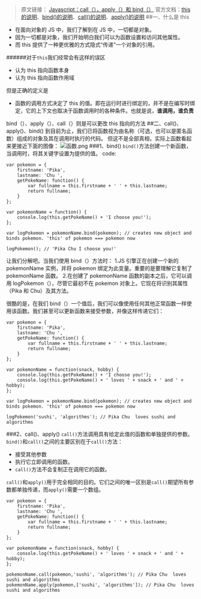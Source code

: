 > 原文链接： [Javascript：call（），apply（）和 bind（）](https://segmentfault.com/a/1190000017462138)
> 官方文档：[this 的说明](https://developer.mozilla.org/zh-CN/docs/Web/JavaScript/Reference/Operators/this)、[bind()的说明](https://developer.mozilla.org/en-US/docs/Web/JavaScript/Reference/Global_objects/Function/bind)、[call()的说明](https://developer.mozilla.org/en-US/docs/Web/JavaScript/Reference/Global_Objects/Function/call)、[apply()的说明](https://developer.mozilla.org/en-US/docs/Web/JavaScript/Reference/Global_Objects/Function/apply) ##一、什么是 this

- 在面向对象的 JS 中，我们了解到在 JS 中，一切都是对象。
- 因为一切都是对象，我们开始明白我们可以为函数设置和访问其他属性。
- 而 this 提供了一种更优雅的方式隐式“传递”一个对象的引用。

######对于`this`我们经常会有这样的误区

- 认为 this 指向函数本身
- 认为 this 指向函数作用域

但是正确的定义是

- 函数的调用方式决定了 this 的值。即在运行时进行绑定的，并不是在编写时绑定，它的上下文也取决于函数调用时的各种条件。也就是说，**谁调用，谁负责**

bind（）、apply（）、call（）则是可以更改 this 指向的方法 ##二、call()、apply()、bind()
到目前为止，我们已将函数视为由名称（可选，也可以是匿名函数）组成的对象及其在调用时执行的代码。
但这不是全部真相，实际上函数看起来更接近下面的图像：
![函数.png](https://upload-images.jianshu.io/upload_images/12877063-83a569f03ce103ff.png?imageMogr2/auto-orient/strip%7CimageView2/2/w/1240)
###1、bind()
`bind()`方法创建一个新函数，当调用时，将其关键字设置为提供的值。
code:

```
var pokemon = {
    firstname: 'Pika',
    lastname: 'Chu ',
    getPokeName: function() {
        var fullname = this.firstname + ' ' + this.lastname;
        return fullname;
    }
};

var pokemonName = function() {
    console.log(this.getPokeName() + 'I choose you!');
};

var logPokemon = pokemonName.bind(pokemon); // creates new object and binds pokemon. 'this' of pokemon === pokemon now

logPokemon(); // 'Pika Chu I choose you!'
```

让我们分解吧。当我们使用 bind（）方法时：
1.JS 引擎正在创建一个新的 pokemonName 实例，并将 pokemon 绑定为此变量。重要的是要理解它复制了 pokemonName 函数。 2.在创建了 pokemonName 函数的副本之后，它可以调用 logPokemon（），尽管它最初不在 pokemon 对象上。它现在将识别其属性（Pika 和 Chu）及其方法。

很酷的是，在我们 bind（）一个值后，我们可以像使用任何其他正常函数一样使用该函数。我们甚至可以更新函数来接受参数，并像这样传递它们：

```
var pokemon = {
    firstname: 'Pika',
    lastname: 'Chu ',
    getPokeName: function() {
        var fullname = this.firstname + ' ' + this.lastname;
        return fullname;
    }
};

var pokemonName = function(snack, hobby) {
    console.log(this.getPokeName() + 'I choose you!');
    console.log(this.getPokeName() + ' loves ' + snack + ' and ' + hobby);
};

var logPokemon = pokemonName.bind(pokemon); // creates new object and binds pokemon. 'this' of pokemon === pokemon now

logPokemon('sushi', 'algorithms'); // Pika Chu  loves sushi and algorithms
```

###2、call()、apply()
`call()`方法调用具有给定此值的函数和单独提供的参数。
`bind()`和`call()`之间的主要区别在于`call()`方法：

- 接受其他参数
- 执行它立即调用的函数。
- `call()`方法不会复制正在调用它的函数。

`call()`和`apply()`用于完全相同的目的。它们之间的唯一区别是`call()`期望所有参数都单独传递，而`apply()`需要一个数组。

```
var pokemon = {
    firstname: 'Pika',
    lastname: 'Chu ',
    getPokeName: function() {
        var fullname = this.firstname + ' ' + this.lastname;
        return fullname;
    }
};

var pokemonName = function(snack, hobby) {
    console.log(this.getPokeName() + ' loves ' + snack + ' and ' + hobby);
};

pokemonName.call(pokemon,'sushi', 'algorithms'); // Pika Chu  loves sushi and algorithms
pokemonName.apply(pokemon,['sushi', 'algorithms']); // Pika Chu  loves sushi and algorithms
```
